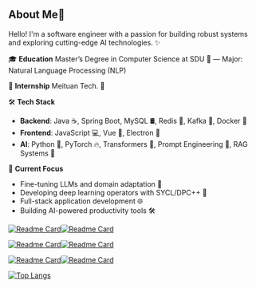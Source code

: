 ## About Me🤩

Hello! I'm a software engineer with a passion for building robust systems and exploring cutting-edge AI technologies. ✨

🎓 **Education** Master’s Degree in Computer Science at SDU 🏫 — Major: Natural Language Processing (NLP)

💼 **Internship** Meituan Tech. 🦘

🛠️ **Tech Stack**

- **Backend**: Java ☕, Spring Boot, MySQL 🛢️, Redis 🚀, Kafka 📨, Docker 🐳
- **Frontend**: JavaScript 💻, Vue 🖖, Electron 🎨
- **AI**: Python 🐍, PyTorch 🔥, Transformers 🤖, Prompt Engineering 📖, RAG Systems 🤖️

🔭 **Current Focus**

- Fine-tuning LLMs and domain adaptation 🧠
- Developing deep learning operators with SYCL/DPC++ 🧮
- Full-stack application development 🌐
- Building AI-powered productivity tools 🛠️

[![Readme Card](https://github-readme-stats.vercel.app/api/pin/?username=Oli51467&repo=local_fs&description_lines_count=1)](https://github.com/anuraghazra/github-readme-stats)[![Readme Card](https://github-readme-stats.vercel.app/api/pin/?username=Oli51467&repo=simple-godis&description_lines_count=1)](https://github.com/anuraghazra/github-readme-stats)

[![Readme Card](https://github-readme-stats.vercel.app/api/pin/?username=Oli51467&repo=go-datastructure&description_lines_count=1)![Readme Card](https://github-readme-stats.vercel.app/api/pin/?username=Oli51467&repo=rabbix&description_lines_count=1)](https://github.com/anuraghazra/github-readme-stats)

[![Readme Card](https://github-readme-stats.vercel.app/api/pin/?username=Oli51467&repo=zrpc&description_lines_count=1)](https://github.com/anuraghazra/github-readme-stats)[![Readme Card](https://github-readme-stats.vercel.app/api/pin/?username=Oli51467&repo=kof&description_lines_count=1)](https://github.com/anuraghazra/github-readme-stats)

[![Top Langs](https://github-readme-stats.vercel.app/api/top-langs/?username=Oli51467&card_width=810&layout=compact)](https://github.com/Oli51467/github-readme-stats)

